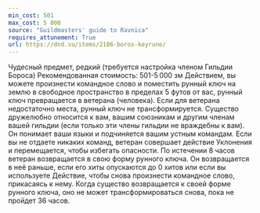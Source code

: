 ```yaml
---
min_cost: 501
max_cost: 5 000
source: "Guildmasters' guide to Ravnica"
requires_attunement: True
url: https://dnd.su/items/2186-boros-keyrune/
---
```


Чудесный предмет, редкий (требуется настройка членом Гильдии Бороса)
Рекомендованная стоимость: 501-5 000 зм
Действием, вы можете произнести командное слово и поместить рунный ключ на землю в свободное пространство в пределах 5 футов от вас, рунный ключ превращается в ветерана (человека). Если для ветерана недостаточно места, рунный ключ не трансформируется.
Существо дружелюбно относится к вам, вашим союзникам и другим членам вашей гильдии (если только эти члены гильдии не враждебны к вам). Он понимает ваши языки и подчиняется вашим устным командам. Если вы не отдаете никаких команд, ветеран совершает действие Уклонения и перемещается, чтобы избегать опасности.
По истечении 8 часов ветеран возвращается в свою форму рунного ключа. Он возвращается в неё раньше, если его хиты опускаются до 0 хитов или если вы используете Действие, чтобы снова произнести командное слово, прикасаясь к нему. Когда существо возвращается к своей форме рунного ключа, оно не может трансформироваться снова, пока не пройдет 36 часов.